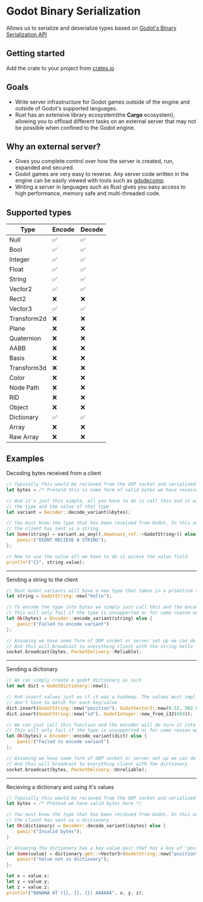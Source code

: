 # Godot Binary Serialization
Allows us to serialize and deserialize types based on [Godot's Binary Serialization API](https://docs.godotengine.org/en/stable/tutorials/io/binary_serialization_api.html)

## Getting started
Add the crate to your project from [crates.io](https://crates.io/crates/godot-binary-serialization)

## Goals
- Write server infrastructure for Godot games outside of the engine and outside of Godot's supported languages.
- Rust has an extensive library ecosystem(the <b>Cargo</b> ecosystem), allowing you to offload different tasks on an external server that may
not be possible when confined to the Godot engine.


## Why an external server?
- Gives you complete control over how the server is created, run, expanded and secured.
- Godot games are very easy to reverse. Any server code written in the engine can be easily viewed with tools
such as [gdsdecomp](https://github.com/bruvzg/gdsdecomp).
- Writing a server in languages such as Rust gives you easy access to high performance, memory safe and multi-threaded code.

## Supported types

| Type        | Encode | Decode |
|-------------|--------|--------|
| Null        |    ✅   |    ✅   |
| Bool        |    ✅   |    ✅   |
| Integer     |    ✅   |    ✅   |
| Float       |    ✅   |    ✅   |
| String      |    ✅   |    ✅   |
| Vector2     |    ✅   |    ✅   |
| Rect2       |    ❌   |    ❌   |
| Vector3     |    ✅   |    ✅   |
| Transform2d |    ❌   |    ❌   |
| Plane       |    ❌   |    ❌   |
| Quaternion  |    ❌   |    ❌   |
| AABB        |    ❌   |    ❌   |
| Basis       |    ❌   |    ❌   |
| Transform3d |    ❌   |    ❌   |
| Color       |    ❌   |    ❌   |
| Node Path   |    ❌   |    ❌   |
| RID         |    ❌   |    ❌   |
| Object      |    ❌   |    ❌   |
| Dictionary  |    ✅   |    ✅   |
| Array       |    ❌   |    ❌   |
| Raw Array   |    ❌   |    ❌   |

## Examples

Decoding bytes received from a client
```rs
// Typically this would be recieved from the UDP socket and serialized in Godot with "var2bytes"
let bytes = /* Pretend this is some form of valid bytes we have received from godot */

// And it's just this simple, all you have to do is call this and it will determine
// the type and the value of that type
let variant = Decoder::decode_variant(&bytes);

// You must know the type that has been received from Godot. In this example we know that
// the client has sent us a string
let Some(string) = variant.as_any().downcast_ref::<GodotString>() else {
    panic!("DIDNT RECIEVE A STRING");
};

// Now to use the value all we have to do is access the value field
println!("{}", string.value);
```
___

Sending a string to the client
```rs
// Most Godot variants will have a new type that takes in a primitive rust value
let string = GodotString::new("hello");

// To encode the type into bytes we simply just call this and the encoder will encode it into bytes
// This will only fail if the type is unsupported or for some reason we cant write bytes to the buffer. It can only take in anything that impl GodotVariant
let Ok(bytes) = Encoder::encode_variant(string) else {
    panic!("Failed to encode variant")
};

// Assuming we have some form of UDP socket or server set up we can do something along these lines.
// And this will broadcast to everything client with the string hello
socket.broadcast(bytes, PacketDelivery::Reliable);
```
___

Sending a dictionary
```rs
// We can simply create a godot dictionary as such
let mut dict = GodotDictionary::new();

// And insert values just as if it was a hashmap. The values must impl GodotVariant and the types
// don't have to match for each key/value
dict.insert(GodotString::new("position"), GodotVector3::new(0.52, 502.0, 68.0));
dict.insert(GodotString::new("id"), GodotInteger::new_from_i32(693));

// We can just call this function and the encoder will do turn it into bytes
// This will only fail if the type is unsupported or for some reason we cant write bytes to the buffer. It can only take in anything that impl GodotVariant
let Ok(bytes) = Encoder::encode_variant(dict) else {
    panic!("Failed to encode variant")
};

// Assuming we have some form of UDP socket or server set up we can do something along these lines.
// And this will broadcast to everything client with the dictionary
socket.broadcast(bytes, PacketDelivery::Unreliable);
```
___

Recieving a dictionary and using it's values
```rs
// Typically this would be recieved from the UDP socket and serialized in Godot with "var2bytes"
let bytes = /* Pretend we have valid bytes here */

// You must know the type that has been recieved from Godot. In this example we know that
// the client has sent us a dictionary
let Ok(dictionary) = Decoder::decode_variant(&bytes) else {
    panic!("Invalid bytes");
}

// Assuming the dictionary has a key value pair that has a key of "position" with type Vector3
let Some(value) = dictionary.get::<Vector3>(GodotString::new("position")) else {
    panic!("Value not in dictionary");
};

let x = value.x;
let y = value.y;
let z = value.z;
println!("BANANA AT ({}, {}, {}) AAAAAA", x, y, z);
```
